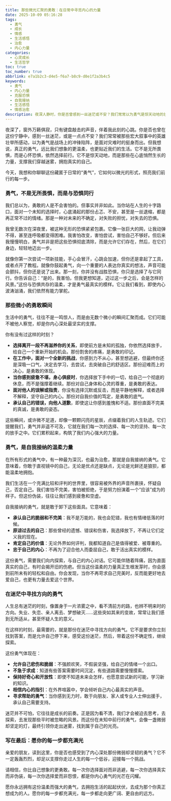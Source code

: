 ```yaml
---
title: 那些微光汇聚的勇敢：在日常中寻觅内心的力量
date: 2025-10-09 05:16:28
tags:
  - 勇气
  - 成长
  - 情感
  - 生活感悟
  - 治愈
  - 内心力量
categories:
  - 心灵成长
  - 生活哲学
toc: true
toc_number: true
abbrlink: e7a1b2c3-d4e5-f6a7-b8c9-d0e1f2a3b4c5
keywords:
  - 勇气
  - 内心力量
  - 克服恐惧
  - 自我接纳
  - 生活感悟
  - 情感治愈
description: 夜深人静时，你是否曾感到一丝迷茫或不安？我们常常以为勇气是惊天动地的壮举，是无所畏惧的冲锋。但其实，真正的勇气，更多时候藏匿于我们平凡生活的点滴之中，是那些在心底悄然生长的力量，支撑我们穿越迷雾，拥抱真实的自己。这篇文章，想与你一同探寻，如何在日常的细微之处，点亮属于自己的勇敢之光。
---
```


夜深了，窗外万籁俱寂，只有键盘敲击的声音，伴着我此刻的心跳。你是否也曾在这份宁静中，感到一丝迷茫，或是一点点不安？我们常常被那些宏大叙事中的英雄壮举所感动，以为勇气是战场上的冲锋陷阵，是面对灾难时的挺身而出。但我想说，真正的勇气，远比我们想象的更温柔，也更贴近我们的生活。它不是无所畏惧，而是心怀恐惧，依然选择前行。它不是惊天动地，而是那些在心底悄然生长的力量，支撑我们穿越迷雾，拥抱真实的自己。

今天，我想和你聊聊这份藏匿于日常的“勇气”，它如何以微光的形式，照亮我们前行的每一步。

### 勇气，不是无所畏惧，而是与恐惧同行

我们总以为，勇敢的人是不会害怕的。但事实并非如此。当你站在人生的十字路口，面对一个未知的选择时，心底涌起的那份忐忑、不安，甚至是一丝退缩，都是再正常不过的情绪。那是一种对未来的不确定，对失败的担忧，对失去的恐惧。

我曾无数次在深夜里，被这种无形的恐惧紧紧包裹。它像一张巨大的网，让我动弹不得，甚至连呼吸都变得困难。我害怕改变，害怕尝试，害怕自己不够好。但后来我慢慢明白，勇气并非是把这些恐惧彻底清除，而是允许它们存在，然后，在它们身边，轻轻地迈出一步。

就像你第一次尝试一项新技能，手心会冒汗，心跳会加速，但你还是拿起了工具，或者点开了教程。就像你鼓起勇气，向一个重要的人表达你真实的想法，声音可能会颤抖，但你还是说了出来。那一刻，你并没有战胜恐惧，你只是选择了与它同行。你告诉自己：“是的，我害怕，但我更想知道，迈过这一步之后，会是怎样的风景。”这份与恐惧共存的温柔，才是勇气最真实的模样。它让我们看到，即使内心波涛汹涌，我们依然有能力掌舵。

### 那些微小的勇敢瞬间

生活中的勇气，往往不是一鸣惊人，而是由无数个微小的瞬间汇聚而成。它们可能不被他人察觉，却是你内心深处最坚实的支撑。

你有没有过这样的时刻？

*   **选择离开一段不再滋养你的关系**，即使前方是未知的孤独，你依然选择放手，给自己一个重新开始的机会。那份割舍的疼痛，是勇敢的印记。
*   **在工作中，面对一个全新的挑战**，你感到力不从心，甚至想逃避，但最终你还是深吸一口气，决定去学习，去尝试，去突破自己的舒适区。那份迎难而上的决心，是勇敢的体现。
*   **当你感到疲惫不堪，身心俱疲时**，你选择放下手中的一切，给自己一个彻底的休息，而不是强撑着继续。那份对自己身体和心灵的尊重，是勇敢的表达。
*   **面对他人的误解或指责**，你没有选择沉默或反击，而是平静地解释，或者选择不解释，坚守自己的内心。那份对自我价值的笃定，是勇敢的底气。
*   **承认自己的错误，向他人道歉**，即使这让你感到羞愧和不适。那份直面不完美的真诚，是勇敢的姿态。

这些瞬间，或许微不足道，却像一颗颗闪亮的星辰，点缀着我们的人生轨迹。它们提醒我们，勇气并非遥不可及，它就在我们每一次的选择、每一次的坚持、每一次的放手之中。它们累积起来，构筑了我们内心强大的力量。

### 勇气，是自我接纳的温柔力量

在所有形式的勇气中，有一种最为深沉，也最为治愈，那就是自我接纳的勇气。它意味着，你敢于直视镜中的自己，无论是优点还是缺点，无论是光鲜还是狼狈，都能温柔地拥抱。

我们生活在一个充满比较和评判的世界里，很容易被外界的声音所裹挟，怀疑自己，否定自己。我们害怕不完美，害怕被拒绝，于是努力扮演着一个“应该”成为的样子。但这份伪装，往往让我们感到疲惫和空虚。

自我接纳的勇气，就是敢于卸下这些面具。它意味着：

*   **承认自己的脆弱和不完美**：我不是万能的，我也会犯错，我也有情绪低落的时候。
*   **原谅过去的自己**：那些曾经的遗憾、错误和伤害，我选择放下，不再让它们定义我的现在。
*   **肯定自己的价值**：无论外界如何评判，我都知道自己是值得被爱、被尊重的。
*   **忠于自己的内心**：不再为了迎合他人而委屈自己，敢于活出真实的模样。

这份勇气，需要我们向内探索，与自己的内心对话。它可能伴随着阵痛，因为直面真实的自己，有时会揭开旧的伤疤。但当这份温柔的力量真正生根发芽时，你会感到前所未有的轻松和自由。你会发现，当你不再苛求自己完美时，反而能更好地去爱自己，也更有力量去爱这个世界。

### 在迷茫中寻找方向的勇气

人生总有迷茫的时刻，像置身于一片浓雾之中，看不清前方的路，也辨不明来时的方向。失业、失恋、亲人离去、梦想破灭……这些突如其来的变故，常常让我们感到无所适从，甚至怀疑人生的意义。

在这样的时刻，最需要的，就是那份在迷茫中寻找方向的勇气。它不是要求你立刻找到答案，而是允许自己停下来，感受这份迷茫，然后，带着这份不确定性，继续探索。

这份勇气体现在：

*   **允许自己悲伤和脆弱**：不强颜欢笑，不假装坚强，给自己的情绪一个出口。
*   **不急于求成**：知道有些答案需要时间沉淀，有些道路需要慢慢摸索。
*   **保持好奇心和开放性**：即使不知道未来会怎样，也愿意尝试新的可能，学习新的知识。
*   **相信内心的指引**：在外界喧嚣中，学会倾听自己内心最真实的声音。
*   **寻求帮助的勇气**：当你感到无力时，敢于向朋友、家人或专业人士伸出援手，承认自己需要支持。

迷茫并不可怕，它往往是成长的前奏。正是因为看不清，我们才会被迫去思考，去探索，去发现那些平时被忽略的风景。而这份在未知中前行的勇气，会像一盏微弱却坚定的灯，最终引领你走出迷雾，找到属于自己的光亮。

### 写在最后：愿你的每一步都充满光

亲爱的朋友，读到这里，你是否也感受到了内心深处那份微弱却坚韧的勇气？它不一定轰轰烈烈，却足以支撑你走过人生的每一个低谷，迎接每一个挑战。

请相信，你比自己想象的更勇敢。每一次你选择面对而非逃避，每一次你选择真实而非伪装，每一次你选择爱而非怨恨，都是你内心勇气的光芒在闪耀。

愿你永远拥有这份温柔而强大的勇气，去拥抱生活的起起伏伏，去成为那个你真正想成为的人。愿你的每一步都充满光，每一步都走向更广阔、更自由的远方。